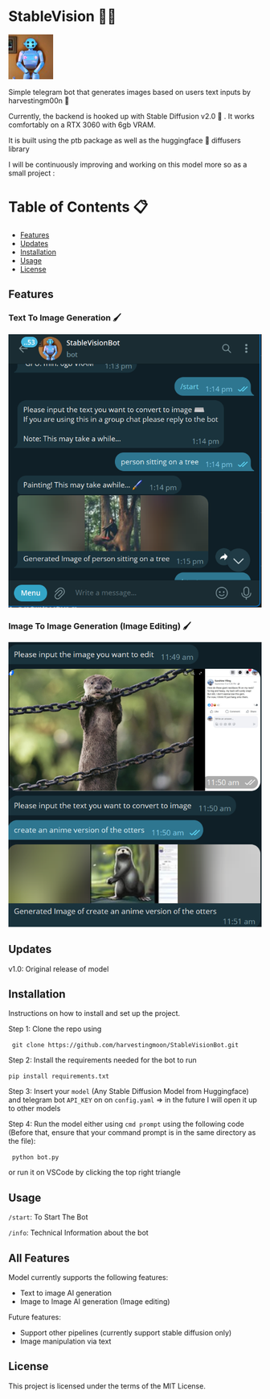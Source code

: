 # StableVision :artist:
![face](images/face.jpg)

Simple telegram bot that generates images based on users text inputs by harvestingm00n :leaves:

Currently, the backend is hooked up with Stable Diffusion v2.0 :art: . It works comfortably on a RTX 3060 with 6gb VRAM.

It is built using the ptb package as well as the huggingface :hugs: diffusers library

I will be continuously improving and working on this model more so as a small project :


# Table of Contents :clipboard:
- [Features](#features)
- [Updates](#updates)
- [Installation](#installation)
- [Usage](#usage)
- [License](#license)


## Features
### Text To Image Generation :paintbrush:
![imageGen](images/t2img.png)

### Image To Image Generation (Image Editing) :paintbrush:
![imageedit](images/img2img.png)

## Updates
v1.0: Original release of model

## Installation 
Instructions on how to install and set up the project.

Step 1: Clone the repo using 

``` git clone https://github.com/harvestingmoon/StableVisionBot.git```

Step 2: Install the requirements needed for the bot to run

```pip install requirements.txt```

Step 3: Insert your ```model``` (Any Stable Diffusion Model from Huggingface) and telegram bot ```API_KEY``` on on ```config.yaml```
=> in the future I will open it up to other models

Step 4: Run the model either using ```cmd prompt``` using the following code (Before that, ensure that your command prompt is in the same directory as the file):

``` python bot.py```

or run it on VSCode by clicking the top right triangle


## Usage
```/start```: To Start The Bot

```/info```: Technical Information about the bot

## All Features
Model currently supports the following features:  
- Text to image AI generation
- Image to Image AI generation (Image editing)

Future features:
- Support other pipelines (currently support stable diffusion only)
- Image manipulation via text

## License
This project is licensed under the terms of the MIT License.
